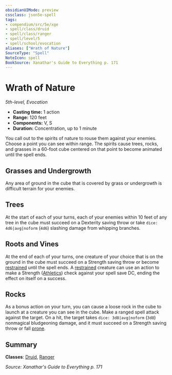 ```yaml
---
obsidianUIMode: preview
cssclass: json5e-spell
tags:
- compendium/src/5e/xge
- spell/class/druid
- spell/class/ranger
- spell/level/5
- spell/school/evocation
aliases: ["Wrath of Nature"]
SourceType: "Spell"
NoteIcon: spell
BookSource: Xanathar's Guide to Everything p. 171
---
```

# Wrath of Nature
*5th-level, Evocation*  

- **Casting time:** 1 action
- **Range:** 120 feet
- **Components:** V, S
- **Duration:** Concentration, up to 1 minute

You call out to the spirits of nature to rouse them against your enemies. Choose a point you can see within range. The spirits cause trees, rocks, and grasses in a 60-foot cube centered on that point to become animated until the spell ends.

## Grasses and Undergrowth

Any area of ground in the cube that is covered by grass or undergrowth is difficult terrain for your enemies.

## Trees

At the start of each of your turns, each of your enemies within 10 feet of any tree in the cube must succeed on a Dexterity saving throw or take `dice: 4d6|avg|noform` (`4d6`) slashing damage from whipping branches.

## Roots and Vines

At the end of each of your turns, one creature of your choice that is on the ground in the cube must succeed on a Strength saving throw or become [restrained](/3-Mechanics/CLI/rules/conditions.md#restrained) until the spell ends. A [restrained](/3-Mechanics/CLI/rules/conditions.md#restrained) creature can use an action to make a Strength ([Athletics](/3-Mechanics/CLI/rules/skills.md#Athletics)) check against your spell save DC, ending the effect on itself on a success.

## Rocks

As a bonus action on your turn, you can cause a loose rock in the cube to launch at a creature you can see in the cube. Make a ranged spell attack against the target. On a hit, the target takes `dice: 3d8|avg|noform` (`3d8`) nonmagical bludgeoning damage, and it must succeed on a Strength saving throw or fall [prone](/3-Mechanics/CLI/rules/conditions.md#prone).

## Summary

**Classes**: [Druid](/3-Mechanics/CLI/classes/druid.md), [Ranger](/3-Mechanics/CLI/classes/ranger.md)

*Source: Xanathar's Guide to Everything p. 171*